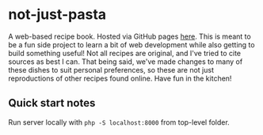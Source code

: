 # not-just-pasta
A web-based recipe book. Hosted via GitHub pages [here](https://roberto-aldera.github.io/not-just-pasta/).
This is meant to be a fun side project to learn a bit of web development while also getting to build something useful!
Not all recipes are original, and I've tried to cite sources as best I can.
That being said, we've made changes to many of these dishes to suit personal preferences, so these are not just reproductions of other recipes found online.
Have fun in the kitchen!

## Quick start notes
Run server locally with `php -S localhost:8000` from top-level folder.
